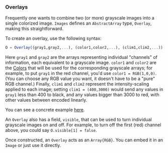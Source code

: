 ### Overlays

Frequently one wants to combine two (or more) grayscale images into a single colorized image.
`Images` defines an `AbstractArray` type, `Overlay`, making this straightforward.

To create an overlay, use the following syntax:
```julia
O = Overlay((gray1,gray2,...), (color1,color2,...), (clim1,clim2,...))
```
Here `gray1` and `gray2` are the arrays representing individual "channels" of information, each equivalent to a grayscale image.
`color1` and `color2` are the [Colors](https://github.com/JuliaLang/Color.jl) that will be used for the corresponding grayscale arrays; for example, to put `gray1` in the red channel, you'd use `color1 = RGB(1,0,0)`.
(You can choose any RGB value you want, it doesn't have to be a "pure" RGB channel.)
Finally, `clim1` and `clim2` represent the intensity-scaling applied to each image; setting `clim1 = (400,3000)` would send any values in `gray1` less than 400 to black, and any values bigger than 3000 to red, with other values between encoded linearly.

You can see a concrete example [here](usage.md#working-with-images-some-examples).

An `Overlay` also has a field, `visible`, that can be used to turn individual grayscale images on and off. For example, to turn off the first (red) channel above, you could say `O.visible[1] = false`.

Once constructed, an `Overlay` acts as an `Array{RGB}`. You can embed it in an `Image` or just use it directly.
